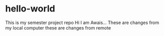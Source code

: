 # hello-world
This is my semester project repo
Hi I am Awais...
These are changes from my local computer
these are changes from remote

